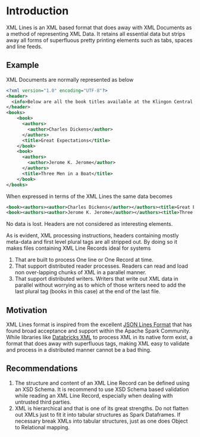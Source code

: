 # Introduction

XML Lines is an XML based format that does away with XML Documents as a method of representing XML Data. It retains all essential data but strips away all forms of superfluous pretty printing elements such as tabs, spaces and line feeds.

## Example
XML Documents are normally represented as below

``` XML
<?xml version="1.0" encoding="UTF-8"?>
<header>
  <info>Below are all the book titles available at the Klingon Central Library.</info>
</header>
<books>
    <book>
      <authors>
        <author>Charles Dickens</author>
      </authors>
      <title>Great Expectations</title>
    </book>
    <book>
      <authors>
        <author>Jerome K. Jerome</author>
      </authors>
      <title>Three Men in a Boat</title>
    </book>
</books>
```
When expressed in terms of the XML Lines the same data becomes

```XML
<book><authors><author>Charles Dickens</author></authors><title>Great Expectations</title></book>
<book><authors><author>Jerome K. Jerome</author></authors><title>Three Men in a Boat</title></book>
```

No data is lost. Headers are not considered as interesting elements.

As is evident, XML processing instructions, headers containing mostly meta-data and first level plural tags are all stripped out. By doing so it makes files containing XML Line Records ideal for systems

1. That are built to process One line or One Record at time.
2. That support distributed reader processes. Readers can read and load non over-lapping chunks of XML in a parallel manner.
3. That support distributed writers. Writers that write out XML data in parallel without worrying as to which of those writers need to add the last plural tag (books in this case) at the end of the last file.

## Motivation
XML Lines format is inspired from the excellent [JSON Lines Format](http://jsonlines.org) that has found broad acceptance and support within the Apache Spark Community. While libraries like [Databricks XML](https://github.com/databricks/spark-xml) to process XML in its native form exist, a format that does away with superfluous tags, making XML easy to validate and process in a distributed manner cannot be a bad thing.

## Recommendations   
1. The structure and content of an XML Line Record can be defined using an XSD Schema. It is recommend to use XSD Schema based validation while reading an XML Line Record, especially when dealing with untrusted third parties.
2. XML is hierarchical and that is one of its great strengths. Do not flatten out XMLs just to fit it into tabular structures as Spark Dataframes. If necessary break XMLs into tabular structures, just as one does Object to Relational mapping.
